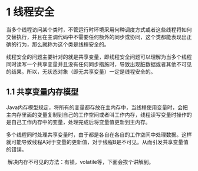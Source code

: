 # 1 线程安全

​		当多个线程访问某个类时，不管运行时环境采用何种调度方式或者这些线程将如何交替执行，并且在主调代码中不需要任何额外的同步或协同，这个类都能表现出正确的行为，那么就称为这个类是线程安全的。

​		线程安全的问题主要针对的就是共享变量，即线程安全问题可以理解为当多个线程同时读写一个共享变量并且没有任何同步措施时，导致出现脏数据或者其他不可见的结果。所以，无状态对象（即无共享变量）一定是线程安全的。

## 1.1 共享变量内存模型

​		Java内存模型规定，将所有的变量都存放在主内存中，当线程使用变量时，会把主内存里面的变量复制到自己的工作空间或者叫工作内存，线程读写变量时操作的是自己工作内存中的变量，处理完成后将变量值更新到主内存。

​		多个线程同时处理共享变量时，由于都是各自在各自的工作空间中处理数据。这样就可能导致线程A对于变量的更新值，对于线程B是不可见。从而引发共享变量值的错误。

​		解决内存不可见的方法：有锁，volatile等，下面会挨个讲解到。